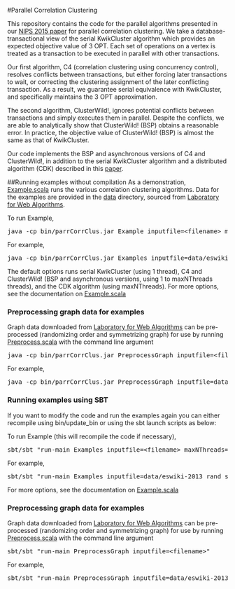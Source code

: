 #Parallel Correlation Clustering

This repository contains the code for the parallel algorithms presented in our <a href="paper/pan-etal.nips2015corrclus1.pdf">NIPS 2015 paper</a> for parallel correlation clustering.
We take a database-transactional view of the serial KwikCluster algorithm which provides an expected objective value of 3 OPT.
Each set of operations on a vertex is treated as a transaction to be executed in parallel with other transactions.

Our first algorithm, C4 (correlation clustering using concurrency control), resolves conflicts between transactions, but either forcing later transactions to wait, or correcting the clustering assignment of the later conflicting transaction.
As a result, we guarantee serial equivalence with KwikCluster, and specifically maintains the 3 OPT approximation.

The second algorithm, ClusterWild!, ignores potential conflicts between transactions and simply executes them in parallel.
Despite the conflicts, we are able to analytically show that ClusterWild! (BSP) obtains a reasonable error.
In practice, the objective value of ClusterWild! (BSP) is almost the same as that of KwikCluster.

Our code implements the BSP and asynchronous versions of C4 and ClusterWild!, in addition to the serial KwikCluster algorithm and a distributed algorithm (CDK) described in this <a href="http://dl.acm.org/citation.cfm?id=2623743&dl=ACM&coll=DL&CFID=540027751&CFTOKEN=13236671">paper</a>.

##Running examples without compilation
As a demonstration, <a href=src/main/scala/Example.scala>Example.scala</a> runs the various correlation clustering algorithms.
Data for the examples are provided in the <a href=data/>data</a> directory, sourced from <a href="http://law.di.unimi.it/datasets.php">Laboratory for Web Algorithms</a>.


To run Example,
<pre>java -cp bin/parrCorrClus.jar Example inputfile=&lt;filename&gt; maxNThreads=&lt;maximum number of threads&gt;</pre>
For example,
<pre>java -cp bin/parrCorrClus.jar Examples inputfile=data/eswiki-2013_rand_symm maxNThreads=4</pre>
The default options runs serial KwikCluster (using 1 thread), C4 and ClusterWild! (BSP and asynchronous versions, using 1 to maxNThreads threads), and the CDK algorithm (using maxNThreads).
For more options, see the documentation on <a href=api_doc/index.html#Example$>Example.scala</a>

<H3>Preprocessing graph data for examples</H3>
Graph data downloaded from <a href="http://law.di.unimi.it/datasets.php">Laboratory for Web Algorithms</a> can be pre-processed (randomizing order and symmetrizing graph) for use by running <a href=src/main/scala/Preprocess.scala>Preprocess.scala</a> with the command line argument
<pre>java -cp bin/parrCorrClus.jar PreprocessGraph inputfile=&lt;filename&gt;</pre>
For example,
<pre>java -cp bin/parrCorrClus.jar PreprocessGraph inputfile=data/eswiki-2013</pre>


<H3>Running examples using SBT</H3>

If you want to modify the code and run the examples again you can either recompile using bin/update_bin or using the sbt launch scripts as below:

To run Example (this will recompile the code if necessary),
<pre>sbt/sbt "run-main Examples inputfile=&lt;filename&gt; maxNThreads=&lt;maximum number of threads&gt;"</pre>
For example,
<pre>sbt/sbt "run-main Examples inputfile=data/eswiki-2013_rand_symm maxNThreads=4"</pre>
For more options, see the documentation on <a href=api_doc/index.html#Example$>Example.scala</a>


<H3>Preprocessing graph data for examples</H3>
Graph data downloaded from <a href="http://law.di.unimi.it/datasets.php">Laboratory for Web Algorithms</a> can be pre-processed (randomizing order and symmetrizing graph) for use by running <a href=src/main/scala/Preprocess.scala>Preprocess.scala</a> with the command line argument
<pre>sbt/sbt "run-main PreprocessGraph inputfile=&lt;filename&gt;"</pre>
For example,
<pre>sbt/sbt "run-main PreprocessGraph inputfile=data/eswiki-2013"</pre>
